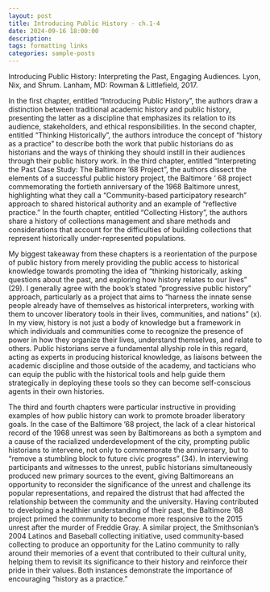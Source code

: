 ```yaml
---
layout: post
title: Introducing Public History - ch.1-4
date: 2024-09-16 18:00:00
description: 
tags: formatting links
categories: sample-posts
---
```


Introducing Public History: Interpreting the Past, Engaging Audiences. Lyon, Nix, and Shrum. Lanham, MD: Rowman & Littlefield, 2017.

In the first chapter, entitled “Introducing Public History”, the authors draw a distinction between traditional academic history and public history, presenting the latter as a discipline that emphasizes its relation to its audience, stakeholders, and ethical responsibilities. In the second chapter, entitled “Thinking Historically”, the authors introduce the concept of “history as a practice” to describe both the work that public historians do as historians and the ways of thinking they should instill in their audiences through their public history work. In the third chapter, entitled “Interpreting the Past Case Study: The Baltimore ’68 Project”, the authors dissect the elements of a successful public history project, the Baltimore ‘ 68 project commemorating the fortieth anniversary of the 1968 Baltimore unrest, highlighting what they call a “Community-based participatory research” approach to shared historical authority and an example of “reflective practice.” In the fourth chapter, entitled “Collecting History”, the authors share a history of collections management and share methods and considerations that account for the difficulties of building collections that represent historically under-represented populations.

My biggest takeaway from these chapters is a reorientation of the purpose of public history from merely providing the public access to historical knowledge towards promoting the idea of “thinking historically, asking questions about the past, and exploring how history relates to our lives” (29). I generally agree with the book’s stated “progressive public history” approach, particularly as a project that aims to “harness the innate sense people already have of themselves as historical interpreters, working with them to uncover liberatory tools in their lives, communities, and nations” (x). In my view, history is not just a body of knowledge but a framework in which individuals and communities come to recognize the presence of power in how they organize their lives, understand themselves, and relate to others. Public historians serve a fundamental allyship role in this regard, acting as experts in producing historical knowledge, as liaisons between the academic discipline and those outside of the academy, and tacticians who can equip the public with the historical tools and help guide them strategically in deploying these tools so they can become self-conscious agents in their own histories.

The third and fourth chapters were particular instructive in providing examples of how public history can work to promote broader liberatory goals. In the case of the Baltimore ’68 project, the lack of a clear historical record of the 1968 unrest was seen by Baltimoreans as both a symptom and a cause of the racialized underdevelopment of the city, prompting public historians to intervene, not only to commemorate the anniversary, but to “remove a stumbling block to future civic progress” (34). In interviewing participants and witnesses to the unrest, public historians simultaneously produced new primary sources to the event, giving Baltimoreans an opportunity to reconsider the significance of the unrest and challenge its popular representations, and repaired the distrust that had affected the relationship between the community and the university. Having contributed to developing a healthier understanding of their past, the Baltimore ’68 project primed the community to become more responsive to the 2015 unrest after the murder of Freddie Gray. A similar project, the Smithsonian’s 2004 Latinos and Baseball collecting initiative, used community-based collecting to produce an opportunity for the Latino community to rally around their memories of a event that contributed to their cultural unity, helping them to revisit its significance to their history and reinforce their pride in their values. Both instances demonstrate the importance of encouraging “history as a practice.”

